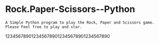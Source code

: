 # Rock.Paper-Scissors--Python
    A Simple Python program to play the Rock, Paper and Scissors game.
    Please Feel free to play and star.
1234567890123456789012345678901234567890